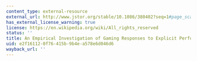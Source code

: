 ```yaml
---
content_type: external-resource
external_url: http://www.jstor.org/stable/10.1086/380402?seq=1#page_scan_tab_contents
has_external_license_warning: true
license: https://en.wikipedia.org/wiki/All_rights_reserved
status: ''
title: An Empirical Investigation of Gaming Responses to Explicit Performance Incentives
uid: e2f16112-0f76-415b-9b4e-a578e6d046d6
wayback_url: ''
---
```

